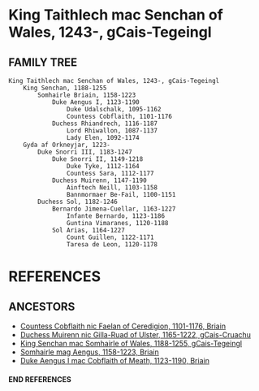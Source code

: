 # King Taithlech mac Senchan of Wales, 1243-, gCais-Tegeingl

## FAMILY TREE

```
King Taithlech mac Senchan of Wales, 1243-, gCais-Tegeingl
	King Senchan, 1188-1255
		Somhairle Briain, 1158-1223
            Duke Aengus I, 1123-1190
                Duke Udalschalk, 1095-1162
                Countess Cobflaith, 1101-1176
            Duchess Rhiandrech, 1116-1187
                Lord Rhiwallon, 1087-1137
                Lady Elen, 1092-1174
	Gyda af Orkneyjar, 1223-
		Duke Snorri III, 1183-1247
			Duke Snorri II, 1149-1218
				Duke Tyke, 1112-1164
				Countess Sara, 1112-1177
			Duchess Muirenn, 1147-1190
				Ainftech Neill, 1103-1158
				Bannmormaer Be-Fail, 1100-1151
		Duchess Sol, 1182-1246
			Bernardo Jimena-Cuellar, 1163-1227	
				Infante Bernardo, 1123-1186
				Guntina Vimaranes, 1120-1188
			Sol Arias, 1164-1227
				Count Guillen, 1122-1171
				Taresa de Leon, 1120-1178
```


# REFERENCES

## ANCESTORS
* [Countess Cobflaith nic Faelan of Ceredigion, 1101-1176, Briain](cobflaith_nic_faelan_1101.md)
* [Duchess Muirenn nic Gilla-Ruad of Ulster, 1165-1222, gCais-Cruachu](muirenn_nic_gilla-ruad_1165.md)
* [King Senchan mac Somhairle of Wales, 1188-1255, gCais-Tegeingl](senchan_mac_somhairle_1188.md)
* [Somhairle mag Aengus, 1158-1223, Briain](somhairle_mag_aengus_1158.md)
* [Duke Aengus I mac Cobflaith of Meath, 1123-1190, Briain](aengus_i_mac_cobflaith_1123.md)
#### END REFERENCES